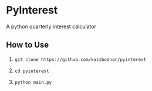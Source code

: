 # PyInterest
A python quarterly interest calculator

## How to Use
1. `git clone https://github.com/kazzbodnar/pyinterest`

2. `cd pyinterest`

3. `python main.py`
